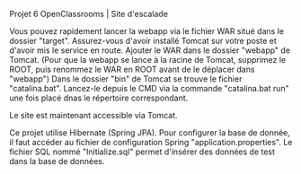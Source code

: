 Projet 6 OpenClassrooms | Site d'escalade

Vous pouvez rapidement lancer la webapp via le fichier WAR situé dans le dossier "target".
Assurez-vous d'avoir installé Tomcat sur votre poste et d'avoir mis le service en route. Ajouter le WAR dans le dossier "webapp" de Tomcat.
(Pour que la webapp se lance à la racine de Tomcat, supprimez le ROOT, puis renommez le WAR en ROOT avant de le déplacer dans "webapp")
Dans le dossier "bin" de Tomcat se trouve le fichier "catalina.bat". Lancez-le depuis le CMD via la commande "catalina.bat run" une fois placé dnas le répertoire correspondant.

Le site est maintenant accessible via Tomcat.

Ce projet utilise Hibernate (Spring JPA). Pour configurer la base de donnée, il faut accéder au fichier de configuration Spring "application.properties".
Le fichier SQL nommé "Initialize.sql" permet d'insérer des données de test dans la base de données.
